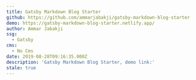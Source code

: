 ```yaml
---
title: Gatsby Markdown Blog Starter
github: https://github.com/ammarjabakji/gatsby-markdown-blog-starter
demo: https://gatsby-markdown-blog-starter.netlify.app/
author: Ammar Jabakji
ssg:
  - Gatsby
cms:
  - No Cms
date: 2019-08-28T09:16:35.000Z
description: 'Gatsby Markdown Blog Starter, demo link:'
stale: true
---
```

